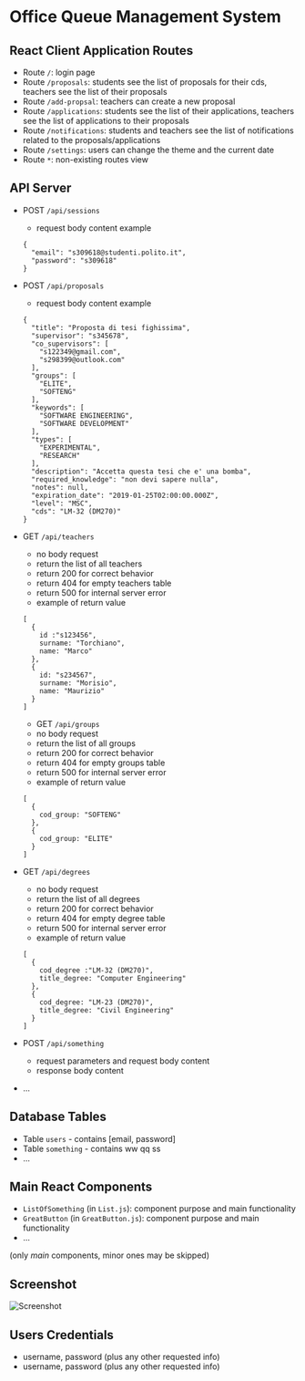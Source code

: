 # Office Queue Management System

## React Client Application Routes

- Route `/`: login page
- Route `/proposals`: students see the list of proposals for their cds, teachers see the list of their proposals
- Route `/add-propsal`: teachers can create a new proposal
- Route `/applications`: students see the list of their applications, teachers see the list of applications to their proposals
- Route `/notifications`: students and teachers see the list of notifications related to the proposals/applications
- Route `/settings`: users can change the theme and the current date
- Route `*`: non-existing routes view

## API Server

- POST `/api/sessions`
  - request body content example
  ```
  {
    "email": "s309618@studenti.polito.it",
    "password": "s309618"
  }
  ```
- POST `/api/proposals`
  - request body content example
  ```
  {
    "title": "Proposta di tesi fighissima",
    "supervisor": "s345678",
    "co_supervisors": [
      "s122349@gmail.com",
      "s298399@outlook.com"
    ],
    "groups": [
      "ELITE",
      "SOFTENG"
    ],
    "keywords": [
      "SOFTWARE ENGINEERING",
      "SOFTWARE DEVELOPMENT"
    ],
    "types": [
      "EXPERIMENTAL",
      "RESEARCH"
    ],
    "description": "Accetta questa tesi che e' una bomba",
    "required_knowledge": "non devi sapere nulla",
    "notes": null,
    "expiration_date": "2019-01-25T02:00:00.000Z",
    "level": "MSC",
    "cds": "LM-32 (DM270)"
  }
- GET `/api/teachers`
  - no body request
  - return the list of all teachers
  - return 200 for correct behavior
  - return 404 for empty teachers table
  - return 500 for internal server error
  - example of return value
  ```
  [
    {
      id :"s123456",
      surname: "Torchiano",
      name: "Marco"
    },
    {
      id: "s234567",
      surname: "Morisio",
      name: "Maurizio"
    }
  ]
  ```

  - GET `/api/groups`
  - no body request
  - return the list of all groups
  - return 200 for correct behavior
  - return 404 for empty groups table
  - return 500 for internal server error
  - example of return value
  ```
  [
    {
      cod_group: "SOFTENG"
    },
    {
      cod_group: "ELITE"
    }
  ]
  ```
- GET `/api/degrees`
  - no body request
  - return the list of all degrees
  - return 200 for correct behavior
  - return 404 for empty degree table
  - return 500 for internal server error
  - example of return value
  ```
  [
    {
      cod_degree :"LM-32 (DM270)",
      title_degree: "Computer Engineering"
    },
    { 
      cod_degree: "LM-23 (DM270)",
      title_degree: "Civil Engineering"
    }
  ]
  ```
- POST `/api/something`
  - request parameters and request body content
  - response body content
- ...

## Database Tables

- Table `users` - contains [email, password]
- Table `something` - contains ww qq ss
- ...

## Main React Components

- `ListOfSomething` (in `List.js`): component purpose and main functionality
- `GreatButton` (in `GreatButton.js`): component purpose and main functionality
- ...

(only _main_ components, minor ones may be skipped)

## Screenshot

![Screenshot](./img/screenshot.jpg)

## Users Credentials

- username, password (plus any other requested info)
- username, password (plus any other requested info)
